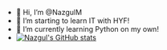 - 👋 Hi, I’m @NazgulM
- 👀 I’m starting to learn IT with HYF!
- 🌱 I’m currently learning Python on my own!
- [![Nazgul's GitHub stats](https://github-readme-stats.vercel.app/api?username=NazgulM)](https://github.com/NazgulM/github-readme-stats)
<!---
--->
